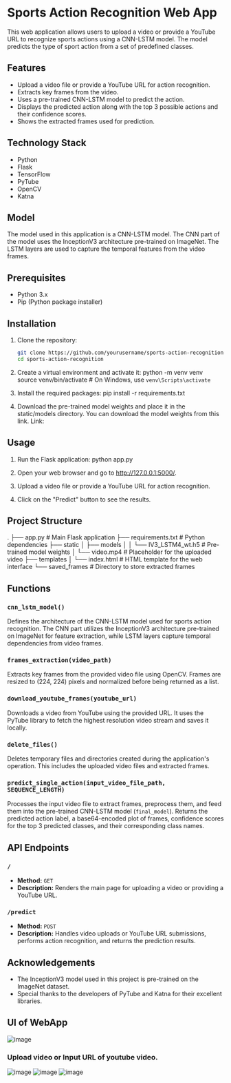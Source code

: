# Sports Action Recognition Web App

This web application allows users to upload a video or provide a YouTube URL to recognize sports actions using a CNN-LSTM model. The model predicts the type of sport action from a set of predefined classes.

## Features

- Upload a video file or provide a YouTube URL for action recognition.
- Extracts key frames from the video.
- Uses a pre-trained CNN-LSTM model to predict the action.
- Displays the predicted action along with the top 3 possible actions and their confidence scores.
- Shows the extracted frames used for prediction.

## Technology Stack

- Python
- Flask
- TensorFlow
- PyTube
- OpenCV
- Katna

## Model

The model used in this application is a CNN-LSTM model. The CNN part of the model uses the InceptionV3 architecture pre-trained on ImageNet. The LSTM layers are used to capture the temporal features from the video frames.

## Prerequisites

- Python 3.x
- Pip (Python package installer)

## Installation

1. Clone the repository:

   ```bash
   git clone https://github.com/yourusername/sports-action-recognition.git
   cd sports-action-recognition
   
2. Create a virtual environment and activate it:
   python -m venv venv
   source venv/bin/activate   # On Windows, use `venv\Scripts\activate`

3. Install the required packages:
   pip install -r requirements.txt
   
5. Download the pre-trained model weights and place it in the static/models directory. You can download the model weights from this link.
   Link:

## Usage

1. Run the Flask application:
   python app.py
2. Open your web browser and go to http://127.0.0.1:5000/.

3. Upload a video file or provide a YouTube URL for action recognition.

4. Click on the "Predict" button to see the results.

## Project Structure

.
├── app.py                    # Main Flask application
├── requirements.txt          # Python dependencies
├── static
│   ├── models
│   │   └── IV3_LSTM4_wt.h5   # Pre-trained model weights
│   └── video.mp4             # Placeholder for the uploaded video
├── templates
│   └── index.html            # HTML template for the web interface
└── saved_frames              # Directory to store extracted frames

## Functions

### `cnn_lstm_model()`

Defines the architecture of the CNN-LSTM model used for sports action recognition. The CNN part utilizes the InceptionV3 architecture pre-trained on ImageNet for feature extraction, while LSTM layers capture temporal dependencies from video frames.

### `frames_extraction(video_path)`

Extracts key frames from the provided video file using OpenCV. Frames are resized to (224, 224) pixels and normalized before being returned as a list.

### `download_youtube_frames(youtube_url)`

Downloads a video from YouTube using the provided URL. It uses the PyTube library to fetch the highest resolution video stream and saves it locally.

### `delete_files()`

Deletes temporary files and directories created during the application's operation. This includes the uploaded video files and extracted frames.

### `predict_single_action(input_video_file_path, SEQUENCE_LENGTH)`

Processes the input video file to extract frames, preprocess them, and feed them into the pre-trained CNN-LSTM model (`final_model`). Returns the predicted action label, a base64-encoded plot of frames, confidence scores for the top 3 predicted classes, and their corresponding class names.

## API Endpoints

### `/`

- **Method:** `GET`
- **Description:** Renders the main page for uploading a video or providing a YouTube URL.

### `/predict`

- **Method:** `POST`
- **Description:** Handles video uploads or YouTube URL submissions, performs action recognition, and returns the prediction results.

## Acknowledgements

- The InceptionV3 model used in this project is pre-trained on the ImageNet dataset.
- Special thanks to the developers of PyTube and Katna for their excellent libraries.

## UI of WebApp
![image](https://github.com/vedant185raut/Sports-Recognition-in-Videos-Using-Deep-Learning/assets/105361526/22330a5d-119e-4522-aa64-5676377cea25)
 ### Upload video or Input URL of youtube video.
 ![image](https://github.com/vedant185raut/Sports-Recognition-in-Videos-Using-Deep-Learning/assets/105361526/a73e399e-409e-4efb-8205-f978727702bc)
![image](https://github.com/vedant185raut/Sports-Recognition-in-Videos-Using-Deep-Learning/assets/105361526/e7b450d8-945b-4058-b4bd-859d8a56f30c)
![image](https://github.com/vedant185raut/Sports-Recognition-in-Videos-Using-Deep-Learning/assets/105361526/7f6336b4-213b-4ec2-b45a-5ab737f2d1da)


